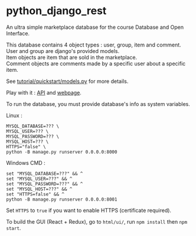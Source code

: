 # python_django_rest

An ultra simple marketplace database for the course Database and Open Interface.  

This database contains 4 object types : user, group, item and comment.  
User and group are django's provided models.  
Item objects are item that are sold in the marketplace.  
Comment objects are comments made by a specific user about a specific item.  
  
See [tutorial/quickstart/models.py](https://github.com/pqhuy98/python_django_rest/blob/e1601124/tutorial/quickstart/models.py) for more details.  
  
Play with it : [API](https://pqhuy98.hopto.org/SilkRoad/api/) and [webpage](https://pqhuy98.hopto.org/SilkRoad/page/).

To run the database, you must provide database's info as system variables.  
  
Linux :  
```
MYSQL_DATABASE=??? \
MYSQL_USER=??? \
MYSQL_PASSWORD=??? \
MYSQL_HOST=??? \
HTTPS="false" \
python -B manage.py runserver 0.0.0.0:8000
```

Windows CMD :
```
set "MYSQL_DATABASE=???" && ^
set "MYSQL_USER=???" && ^
set "MYSQL_PASSWORD=???" && ^
set "MYSQL_HOST=???" && ^
set "HTTPS=false" && ^
python -B manage.py runserver 0.0.0.0:8001
```

Set `HTTPS` to `true` if you want to enable HTTPS (certificate required).

To build the GUI (React + Redux), go to `html/ui/`, run `npm install` then `npm start`.